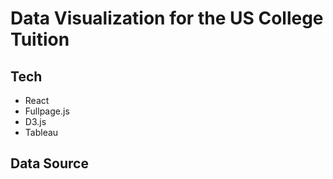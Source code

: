 # Data Visualization for the US College Tuition

## Tech

* React
* Fullpage.js
* D3.js
* Tableau

## Data Source
